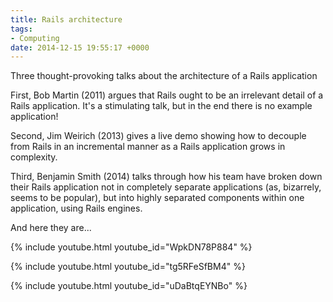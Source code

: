 ```yaml
---
title: Rails architecture
tags:
- Computing
date: 2014-12-15 19:55:17 +0000
---
```

Three thought-provoking talks about the architecture of a Rails application

First, Bob Martin (2011) argues that Rails ought to be an irrelevant detail of a Rails application. It's a stimulating talk, but in the end there is no example application!

Second, Jim Weirich (2013) gives a live demo showing how to decouple from Rails in an incremental manner as a Rails application grows in complexity.

Third, Benjamin Smith (2014) talks through how his team have broken down their Rails application not in completely separate applications (as, bizarrely, seems to be popular), but into highly separated components within one application, using Rails engines.

And here they are...

{% include youtube.html youtube_id="WpkDN78P884" %}

{% include youtube.html youtube_id="tg5RFeSfBM4" %}

{% include youtube.html youtube_id="uDaBtqEYNBo" %}
